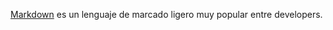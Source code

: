 [Markdown](https://nodeschool.io/s/) es un lenguaje de marcado ligero muy popular entre developers. 
